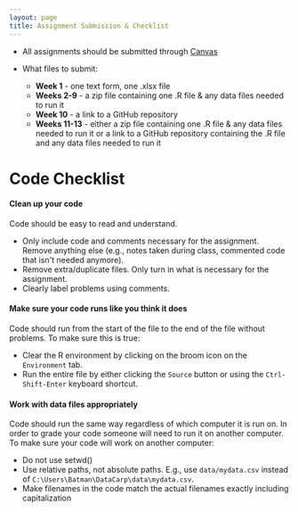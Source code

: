```yaml
---
layout: page
title: Assignment Submission & Checklist
---
```


- All assignments should be submitted through [Canvas](http://ufl.instructure.com/)

- What files to submit: 
    - **Week 1** - one text form, one .xlsx file
    - **Weeks 2-9** - a zip file containing one .R file & any data files needed to run it
    - **Week 10** - a link to a GitHub repository
    - **Weeks 11-13** - either a zip file containing one .R file & any data files needed to run it or a link to a GitHub repository containing the .R file and any data files needed to run it


# Code Checklist

#### Clean up your code

Code should be easy to read and understand.

- Only include code and comments necessary for the assignment. Remove anything else (e.g., notes taken during class, commented code that isn't needed anymore).
- Remove extra/duplicate files. Only turn in what is necessary for the assignment.
- Clearly label problems using comments.

#### Make sure your code runs like you think it does

Code should run from the start of the file to the end of the file without problems. To make sure this is true:

- Clear the R environment by clicking on the broom icon on the `Environment` tab.
- Run the entire file by either clicking the `Source` button or using the `Ctrl-Shift-Enter` keyboard shortcut.

#### Work with data files appropriately

Code should run the same way regardless of which computer it is run on. In order to grade your code someone will need to run it on another computer. To make sure your code will work on another computer:

- Do not use setwd()
- Use relative paths, not absolute paths. E.g., use `data/mydata.csv` instead of `C:\Users\Batman\DataCarp\data\mydata.csv`.
- Make filenames in the code match the actual filenames exactly including capitalization
